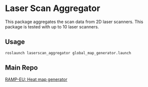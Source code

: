 # Laser Scan Aggregator
This package aggregates the scan data from 2D laser scanners. This package is tested with up to 10 laser scanners.

## Usage
```
roslaunch laserscan_aggregator global_map_generator.launch
```
## Main Repo
[RAMP-EU: Heat map generator](https://github.com/ramp-eu/THMHO_heatmap_generator.git)
